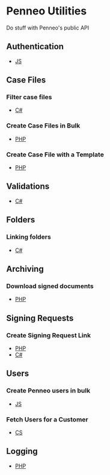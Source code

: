 # Penneo Utilities

Do stuff with Penneo's public API

## Authentication
- [JS][js-authentication]

## Case Files
### Filter case files
- [C#][cs-filter-case-files]
### Create Case Files in Bulk
- [PHP][php-bulk-create-case-files]
### Create Case File with a Template
- [PHP][php-case-file-template]

## Validations
- [C#][cs-create-validation]

## Folders
### Linking folders
- [C#][cs-folder-link]

## Archiving
### Download signed documents ###
- [PHP][php-download-signed-documents]

## Signing Requests
### Create Signing Request Link ###
- [PHP][php-create-signing-request]
- [C#][cs-create-signing-request]

## Users
### Create Penneo users in bulk
- [JS][js-user-creation]

### Fetch Users for a Customer
- [CS][cs-user-customer-users]

## Logging
- [PHP][php-enable-logging]

<!-- Authentication -->
[js-authentication]: https://github.com/Penneo/api-utils/tree/master/js/authentication

<!-- Case files -->
[cs-filter-case-files]: https://github.com/Penneo/api-utils/tree/master/cs/filter-case-files
[php-bulk-create-case-files]: https://github.com/Penneo/api-utils/tree/master/php/bulk-case-file-creation
[php-create-signing-request]: https://github.com/Penneo/api-utils/tree/master/php/create-signing-request
[php-case-file-template]: https://github.com/Penneo/api-utils/tree/master/php/case-file-template

<!-- Validations -->
[cs-create-validation]: https://github.com/Penneo/api-utils/tree/master/cs/create-validation

<!-- Folders -->
[cs-folder-link]: https://github.com/Penneo/api-utils/tree/master/cs/folder-link

<!-- Archiving -->
[php-download-signed-documents]: https://github.com/Penneo/api-utils/tree/master/php/download-signed-documents

<!-- Signing requests -->
[cs-create-signing-request]: https://github.com/Penneo/api-utils/tree/master/cs/create-signing-request

<!-- Users -->
[js-user-creation]: https://github.com/Penneo/api-utils/tree/master/js/user-creation
[cs-user-customer-users]: https://github.com/Penneo/api-utils/tree/master/cs/customer-users

<!-- Logging -->
[php-enable-logging]: https://github.com/Penneo/api-utils/tree/master/php/enable-logging
